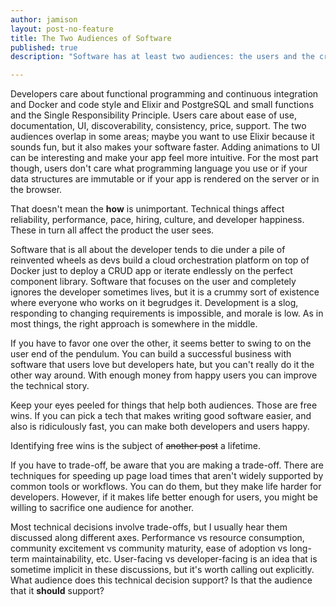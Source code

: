 ```yaml
---
author: jamison
layout: post-no-feature
title: The Two Audiences of Software
published: true
description: "Software has at least two audiences: the users and the creators."

---
```


Developers care about functional programming and continuous integration and Docker and code style and Elixir and PostgreSQL and small functions and the Single Responsibility Principle. Users care about ease of use, documentation, UI, discoverability, consistency, price, support. The two audiences overlap in some areas; maybe  you want to use Elixir because it sounds fun, but it also makes your software faster. Adding animations to UI can be interesting and make your app feel more intuitive. For the most part though, users don't care what programming language you use or if your data structures are immutable or if your app is rendered on the server or in the browser.

That doesn't mean the **how** is unimportant. Technical things affect reliability, performance, pace, hiring, culture, and developer happiness. These in turn all affect the product the user sees.

Software that is all about the developer tends to die under a pile of reinvented wheels as devs build a cloud orchestration platform on top of Docker just to deploy a CRUD app or iterate endlessly on the perfect component library. Software that focuses on the user and completely ignores the developer sometimes lives, but it is a crummy sort of existence where everyone who works on it begrudges it. Development is a slog, responding to changing requirements is impossible, and morale is low. As in most things, the right approach is somewhere in the middle.

If you have to favor one over the other, it seems better to swing to on the user end of the pendulum. You can build a successful business with software that users love but developers hate, but you can't really do it the other way around. With enough money from happy users you can improve the technical story.

Keep your eyes peeled for things that help both audiences. Those are free wins. If you can pick a tech that makes writing good software easier, and also is ridiculously fast, you can make both developers and users happy. <aside>Identifying free wins is the subject of <del>another post</del> a lifetime.</aside>

If you have to trade-off, be aware that you are making a trade-off. There are techniques for speeding up page load times that aren't widely supported by common tools or workflows. You can do them, but they make life harder for developers. However, if it makes life better enough for users, you might be willing to sacrifice one audience for another.

Most technical decisions involve trade-offs, but I usually hear them discussed along different axes. Performance vs resource consumption, community excitement vs community maturity, ease of adoption vs long-term maintainability, etc. User-facing vs developer-facing is an idea that is sometime implicit in these discussions, but it's worth calling out explicitly. What audience does this technical decision support? Is that the audience that it **should** support?
